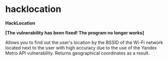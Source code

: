 # hacklocation
<b>HackLocation</b>
<p> <b>[The vulnerability has been fixed! The program no longer works] </b></p>
<p>Allows you to find out the user's location by the BSSID of the Wi-Fi 
network located next to the user with high accuracy due to the use of the Yandex Metro API vulnerability.
Returns geographical coordinates as a result.
</p>
